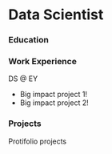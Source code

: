 # Data Scientist

### Education

### Work Experience
DS @ EY
- Big impact project 1!
- Big impact project 2!

### Projects
Protifolio projects
  
